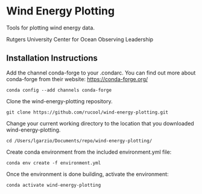 # Wind Energy Plotting
Tools for plotting wind energy data.

Rutgers University Center for Ocean Observing Leadership


## Installation Instructions
Add the channel conda-forge to your .condarc. You can find out more about conda-forge from their website: https://conda-forge.org/

`conda config --add channels conda-forge`

Clone the wind-energy-plotting repository.

`git clone https://github.com/rucool/wind-energy-plotting.git`

Change your current working directory to the location that you downloaded wind-energy-plotting. 

`cd /Users/lgarzio/Documents/repo/wind-energy-plotting/`

Create conda environment from the included environment.yml file:

`conda env create -f environment.yml`

Once the environment is done building, activate the environment:

`conda activate wind-energy-plotting`